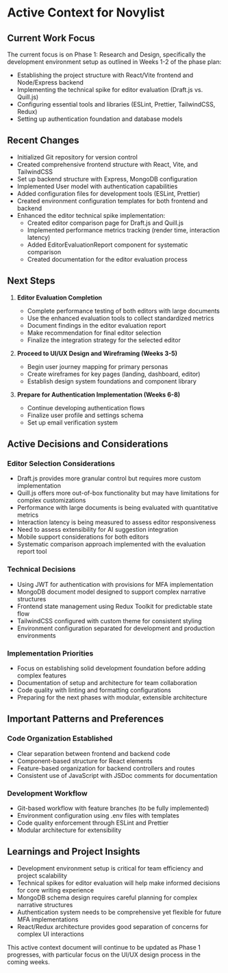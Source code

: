 # Active Context for Novylist

## Current Work Focus
The current focus is on Phase 1: Research and Design, specifically the development environment setup as outlined in Weeks 1-2 of the phase plan:
- Establishing the project structure with React/Vite frontend and Node/Express backend
- Implementing the technical spike for editor evaluation (Draft.js vs. Quill.js)
- Configuring essential tools and libraries (ESLint, Prettier, TailwindCSS, Redux)
- Setting up authentication foundation and database models

## Recent Changes
- Initialized Git repository for version control
- Created comprehensive frontend structure with React, Vite, and TailwindCSS
- Set up backend structure with Express, MongoDB configuration
- Implemented User model with authentication capabilities
- Added configuration files for development tools (ESLint, Prettier)
- Created environment configuration templates for both frontend and backend
- Enhanced the editor technical spike implementation:
  - Created editor comparison page for Draft.js and Quill.js
  - Implemented performance metrics tracking (render time, interaction latency)
  - Added EditorEvaluationReport component for systematic comparison
  - Created documentation for the editor evaluation process

## Next Steps
1. **Editor Evaluation Completion**
   - Complete performance testing of both editors with large documents
   - Use the enhanced evaluation tools to collect standardized metrics
   - Document findings in the editor evaluation report
   - Make recommendation for final editor selection
   - Finalize the integration strategy for the selected editor

2. **Proceed to UI/UX Design and Wireframing (Weeks 3-5)**
   - Begin user journey mapping for primary personas
   - Create wireframes for key pages (landing, dashboard, editor)
   - Establish design system foundations and component library

3. **Prepare for Authentication Implementation (Weeks 6-8)**
   - Continue developing authentication flows
   - Finalize user profile and settings schema
   - Set up email verification system

## Active Decisions and Considerations

### Editor Selection Considerations
- Draft.js provides more granular control but requires more custom implementation
- Quill.js offers more out-of-box functionality but may have limitations for complex customizations
- Performance with large documents is being evaluated with quantitative metrics
- Interaction latency is being measured to assess editor responsiveness
- Need to assess extensibility for AI suggestion integration
- Mobile support considerations for both editors
- Systematic comparison approach implemented with the evaluation report tool

### Technical Decisions
- Using JWT for authentication with provisions for MFA implementation
- MongoDB document model designed to support complex narrative structures
- Frontend state management using Redux Toolkit for predictable state flow
- TailwindCSS configured with custom theme for consistent styling
- Environment configuration separated for development and production environments

### Implementation Priorities
- Focus on establishing solid development foundation before adding complex features
- Documentation of setup and architecture for team collaboration
- Code quality with linting and formatting configurations
- Preparing for the next phases with modular, extensible architecture

## Important Patterns and Preferences

### Code Organization Established
- Clear separation between frontend and backend code
- Component-based structure for React elements
- Feature-based organization for backend controllers and routes
- Consistent use of JavaScript with JSDoc comments for documentation

### Development Workflow
- Git-based workflow with feature branches (to be fully implemented)
- Environment configuration using .env files with templates
- Code quality enforcement through ESLint and Prettier
- Modular architecture for extensibility

## Learnings and Project Insights
- Development environment setup is critical for team efficiency and project scalability
- Technical spikes for editor evaluation will help make informed decisions for core writing experience
- MongoDB schema design requires careful planning for complex narrative structures
- Authentication system needs to be comprehensive yet flexible for future MFA implementations
- React/Redux architecture provides good separation of concerns for complex UI interactions

This active context document will continue to be updated as Phase 1 progresses, with particular focus on the UI/UX design process in the coming weeks.
